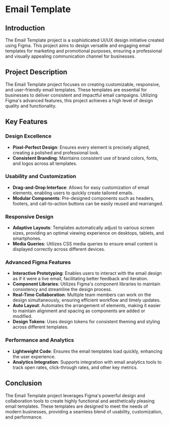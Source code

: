 # Email Template

## Introduction

The Email Template project is a sophisticated UI/UX design initiative created using Figma. This project aims to design versatile and engaging email templates for marketing and promotional purposes, ensuring a professional and visually appealing communication channel for businesses.

## Project Description

The Email Template project focuses on creating customizable, responsive, and user-friendly email templates. These templates are essential for businesses to deliver consistent and impactful email campaigns. Utilizing Figma's advanced features, this project achieves a high level of design quality and functionality.

## Key Features

### Design Excellence

- **Pixel-Perfect Design**: Ensures every element is precisely aligned, creating a polished and professional look.
- **Consistent Branding**: Maintains consistent use of brand colors, fonts, and logos across all templates.

### Usability and Customization

- **Drag-and-Drop Interface**: Allows for easy customization of email elements, enabling users to quickly create tailored emails.
- **Modular Components**: Pre-designed components such as headers, footers, and call-to-action buttons can be easily reused and rearranged.

### Responsive Design

- **Adaptive Layouts**: Templates automatically adjust to various screen sizes, providing an optimal viewing experience on desktops, tablets, and smartphones.
- **Media Queries**: Utilizes CSS media queries to ensure email content is displayed correctly across different devices.

### Advanced Figma Features

- **Interactive Prototyping**: Enables users to interact with the email design as if it were a live email, facilitating better feedback and iteration.
- **Component Libraries**: Utilizes Figma's component libraries to maintain consistency and streamline the design process.
- **Real-Time Collaboration**: Multiple team members can work on the design simultaneously, ensuring efficient workflow and timely updates.
- **Auto Layout**: Automates the arrangement of elements, making it easier to maintain alignment and spacing as components are added or modified.
- **Design Tokens**: Uses design tokens for consistent theming and styling across different templates.

### Performance and Analytics

- **Lightweight Code**: Ensures the email templates load quickly, enhancing the user experience.
- **Analytics Integration**: Supports integration with email analytics tools to track open rates, click-through rates, and other key metrics.

## Conclusion

The Email Template project leverages Figma's powerful design and collaboration tools to create highly functional and aesthetically pleasing email templates. These templates are designed to meet the needs of modern businesses, providing a seamless blend of usability, customization, and performance.

